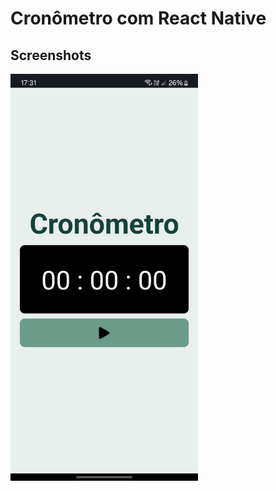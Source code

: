 # Cronômetro com React Native

## Screenshots

<img src="src/assets/screenshot.jpeg" alt="Screenshot da calculadora" width="300" />

